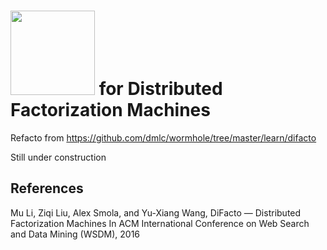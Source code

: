 # <img src=https://raw.githubusercontent.com/dmlc/dmlc.github.io/master/img/logo-m/difacto.png width=135/> for Distributed Factorization Machines

Refacto from https://github.com/dmlc/wormhole/tree/master/learn/difacto

Still under construction

## References

Mu Li, Ziqi Liu, Alex Smola, and Yu-Xiang Wang,
DiFacto — Distributed Factorization Machines
In ACM International Conference on Web Search and Data Mining (WSDM), 2016
